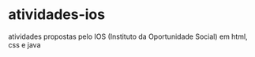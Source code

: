 # atividades-ios
atividades propostas pelo IOS (Instituto da Oportunidade Social) em html, css e java
